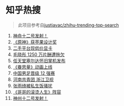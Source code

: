 # 知乎热搜

> 此项目参考自[justjavac/zhihu-trending-top-search](https://github.com/justjavac/zhihu-trending-top-search/blob/main/utils.ts)

<!-- BEGIN -->
  <!-- 最后更新时间:Thu Jun 17 2021 02:32:01 GMT+0000 (Coordinated Universal Time) -->
  1. [神舟十二号发射！](https://www.zhihu.com/search?q=神舟十二号)
1. [《原神》获苹果设计奖](https://www.zhihu.com/search?q=原神)
1. [二手平台现低价显卡](https://www.zhihu.com/search?q=显卡)
1. [毛晓彤 1250 万片酬遭拖欠](https://www.zhihu.com/search?q=毛晓彤)
1. [任天堂塞尔达怀旧掌机发布](https://www.zhihu.com/search?q=塞尔达)
1. [《眷思量》动画上线](https://www.zhihu.com/search?q=眷思量)
1. [中国男足晋级 12 强赛](https://www.zhihu.com/search?q=中国男足)
1. [河南共青团 浙江卫视](https://www.zhihu.com/search?q=浙江卫视抄袭)
1. [张雨绮被私生饭骚扰](https://www.zhihu.com/search?q=张雨绮)
1. [《哥哥的滚烫人生》阵容](https://www.zhihu.com/search?q=哥哥的滚烫人生)
1. [神州十二号发射！](https://www.zhihu.com/search?q=神州十二号)
  <!-- END -->